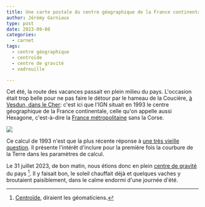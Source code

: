 ```yaml
---
title: Une carte postale du centre géographique de la France continentale
author: Jérémy Garniaux
type: post
date: 2023-09-08
categories:
  - carnet
tags:
  - centre géographique
  - centroïde
  - centre de gravité
  - vadrouille

---
```


Cet été, la route des vacances passait en plein milieu du pays. L'occasion était trop belle pour ne pas faire le détour par le hameau de la Coucière, [à Vesdun, dans le Cher](https://www.openstreetmap.org/#map=14/46.5813/2.4429): c'est ici que l'IGN situait en 1993 le centre géographique de la France continentale, celle qu'on appelle aussi Hexagone, c'est-à-dire la [France métropolitaine](https://fr.wikipedia.org/wiki/France_m%C3%A9tropolitaine) sans la Corse. 

![](albums/carnet/centre-geographique/la_couciere_2.jpg)

Ce calcul de 1993 n'est que la plus récente réponse à [une très vieille question](https://fr.wikipedia.org/wiki/Centre_de_la_France). Il présente l'intérêt d'inclure pour la première fois la courbure de la Terre dans les paramètres de calcul. 

Le 31 juillet 2023, de bon matin, nous étions donc en plein [centre de gravité](https://mapper.fr/carnet/centre-gravite-marseille-radio/) du pays [^1]. Il y faisait bon, le soleil chauffait déjà et quelques vaches y broutaient paisiblement, dans le calme endormi d'une journée d'été.

[^1]: [Centroïde](https://fr.wiktionary.org/wiki/centro%C3%AFde), diraient les géomaticiens.